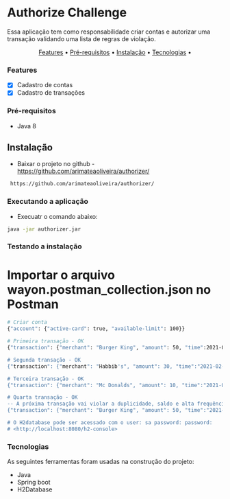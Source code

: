 # Authorize Challenge

Essa aplicação tem como responsabilidade criar contas e autorizar uma transação validando uma lista de regras de violação.

<p align="center">
<a href="#Features">Features</a> • 
<a href="#Pré-requisitos">Pré-requisitos</a> •
<a href="#Instalação">Instalação</a> •
<a href="#tecnologias">Tecnologias</a> •
</p>

### Features
- [x] Cadastro de contas
- [x] Cadastro de transações

### Pré-requisitos
- Java 8

## Instalação

- Baixar o projeto no github - https://github.com/arimateaoliveira/authorizer/


```bash
 https://github.com/arimateaoliveira/authorizer/
```


### Executando a aplicação

- Execuatr o comando abaixo:

```bash
java -jar authorizer.jar
```


### Testando a instalação  

# Importar o arquivo wayon.postman_collection.json no Postman

```bash
# Criar conta
{"account": {"active-card": true, "available-limit": 100}}

# Primeira transação - OK
{"transaction": {"merchant": "Burger King", "amount": 50, "time":2021-02-24T10:00:00.000Z"}}

# Segunda transação - OK
{"transaction": {"merchant": "Habbib's", "amount": 30, "time":"2021-02-24T10:00:10.000Z"}}" 

# Terceira transação - OK
{"transaction": {"merchant": "Mc Donalds", "amount": 10, "time":"2021-02-24T10:00:20.000Z"}}" 

# Quarta transação - OK
-- A próxima transação vai violar a duplicidade, saldo e alta frequência de envio
{"transaction": {"merchant": "Burger King", "amount": 50, "time":"2021-02-24T10:00:30.000Z"}}" 

# O H2database pode ser acessado com o user: sa password: password:
# <http://localhost:8080/h2-console> 
```

### Tecnologias

As seguintes ferramentas foram usadas na construção do projeto:

- Java
- Spring boot
- H2Database






